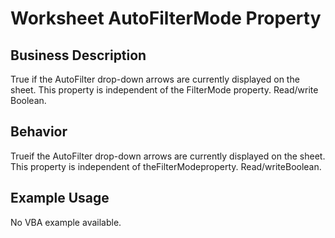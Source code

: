 # Worksheet AutoFilterMode Property

## Business Description
True if the AutoFilter drop-down arrows are currently displayed on the sheet. This property is independent of the FilterMode property. Read/write Boolean.

## Behavior
Trueif the AutoFilter drop-down arrows are currently displayed on the sheet. This property is independent of theFilterModeproperty. Read/writeBoolean.

## Example Usage
No VBA example available.